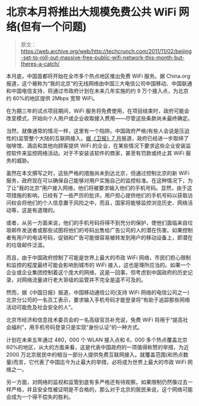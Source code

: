# 北京本月将推出大规模免费公共 WiFi 网络(但有一个问题)

> 原文：<https://web.archive.org/web/http://techcrunch.com/2011/11/02/beijing-set-to-roll-out-massive-free-public-wifi-network-this-month-but-theres-a-catch/>

本月底，中国首都将开始在全市多个热点地区推出免费 WiFi 服务。据 China.org 报道，这个被称为“我的北京”的无线网络由中国三大电信公司中国移动、中国联通和中国电信支持，将通过市政府计划在未来几年实施的约 9 万个接入点，为北京约 60%的地区提供 2Mbps 宽带 WiFi。

在为期三年的试点项目期间，WiFi 服务将免费使用，在项目结束时，政府可能会改变模式，开始向个人用户或企业收取接入费用——尽管这些条款尚未最终确定。

当然，就像通常的情况一样，这里有一个陷阱。中国政府严格(有些人会说是压迫性的)监管整个大陆的互联网接入。[据《卫报》7 月](https://web.archive.org/web/20230204112334/http://www.guardian.co.uk/world/2011/jul/26/china-boosts-internet-surveillance)报道，政府已经进一步取缔了咖啡馆、酒店和其他向顾客提供 WiFi 的企业，在某些情况下要求这些企业安装监控软件来监控网络活动。对于不安装该软件的商家，甚至有罚款或终止其 WiFi 服务的威胁。

虽然在本文撰写之时，这些严格的措施尚未到达北京，但通过控制北京的新 WiFi 服务，政府现在可以确保自己能够对用户实施自己的监控标准。在这种情况下，为了让“我的北京”用户接入网络，他们将被要求输入他们的手机号码。显然，由于这项措施的影响，已经有了一些严厉的批评。用户担心提供他们的手机号码以获取访问权会将他们的个人信息置于风险之中，而且，国家将能够监控浏览历史、网络活动等，这是有道理的。

或者，从另一方面来说，他们的手机号码将得不到充分的保护，使他们面临来自垃圾邮件发送者或那些试图将他们的号码出售给广告公司的人的潜在伤害。如果控制者有用户的电话号码，促销和广告可能很容易被转发到用户的移动设备上，即潜在的垃圾邮件泛滥。

而且，由于中国政府控制了可能是世界上最大的市政 WiFi 网络，市民们担心限制和监控的程度最终可能会影响到城市的 WiFi 接入，这也是理所应当的。如果一个企业或企业集团控制着这个庞大的网络，这是一回事，但考虑到中国政府的历史记录，对网络流量进行老大哥级的监管并不完全是遥不可及的。

然而，据《中国日报》报道，中国移动通信公司(支持 WiFi 网络的电信公司之一)北京分公司的一名员工表示，要求输入手机号码才能登录将“有助于追踪那些网络活动可能危及社会安全的人”。

北京市经济和信息技术委员会的一名高级官员补充说，免费 WiFi 将用于“提高社会福利”，用手机号码登录只是实现“身份认证”的一种方式。

计划在未来五年通过 480，000 个 WLAN 接入点和 6，000 多个热点覆盖北京 60%的地区，从大的方面来看，这是代表中国政府的一项值得称赞的举措，为近 2000 万北京居民中的相当一部分人提供免费互联网接入。就覆盖范围(和热点数量)而言，它代表了中国迄今为止最大的举措，必将成为世界上最大的市政 WiFi 网络之一。

另一方面，对网络的监视和监管到底有多严格还有待观察。如果限制仍然像过去一样严格，并且安全性被证明是不合格的，那么对于北京的居民来说，这个网络可能会成为一个得不偿失的胜利。